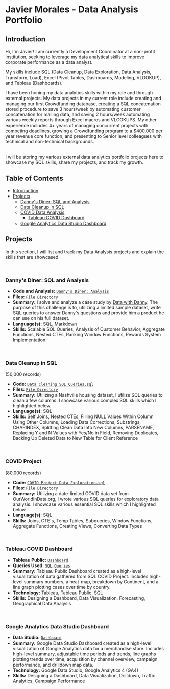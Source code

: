 # Javier Morales - Data Analysis Portfolio

## Introduction

Hi, I'm Javier! I am currently a Development Coordinator at a non-profit institution, seeking to leverage my data analytical skills to improve corporate performance as a data analyst.

My skills include SQL (Data Cleanup, Data Exploration, Data Analysis, Transform, Load), Excel (Pivot Tables, Dashboards, Modeling, VLOOKUP), and Tableau (Dashboards).

I have been honing my data analytics skills within my role and through external projects. My data projects in my current role include creating and managing our first Crowdfunding database, creating a SQL concatenation stored procedure to save 3 hours/week by automating customer concatenation for mailing data, and saving 2 hours/week automating various weekly reports through Excel macros and VLOOKUPS.
My other experience includes 4+ years of managing concurrent projects with competing deadlines, growing a Crowdfunding program to a $400,000 per year revenue core function, and presenting to Senior level colleagues with technical and non-technical backgrounds.

<br>
I will be storing my various external data analytics portfolio projects here to showcase my SQL skills, share my projects, and track my growth.

## Table of Contents
- [Introduction](#Introduction)
- [Projects](#Projects)
	+ [Danny's Diner: SQL and Analysis](#Dannys-Diner:-SQL-and-Analysis)
	+ [Data Cleanup in SQL](#Data-Cleanup-in-SQL)
	+ [COVID Data Analysis](#COVID-Project)
		+ [Tableau COVID Dashboard](#Tableau-COVID-Dashboard)
	+ [Google Analytics Data Studio Dashboard](#Google-Analytics-Data-Studio-Dashboard)

## Projects

In this section, I will list and track my Data Analysis projects and explain the skills that are showcased.

<br>

### Danny's Diner: SQL and Analysis

- **Code and Analysis:** [`Danny's Diner: Analysis`](https://github.com/jmora052/Portfolio/blob/b7e00063b5eb3ea3b1684800d7560b829635d91d/Case%20Study:%20Danny's%20Diner/Analysis.md)
- **Files:** [`File Directory`](https://github.com/jmora052/Portfolio/tree/main/Case%20Study:%20Danny's%20Diner)
- **Summary:** I solve and analyze a case study by [Data with Danny](https://8weeksqlchallenge.com/case-study-1/). The purpose of this challenge is to, utilizing a limited sample dataset, write SQL queries to answer Danny's questions and provide him a product he can use on his full dataset.
- **Language(s):** SQL, Markdown
- **Skills:** Scalable SQL Queries, Analysis of Customer Behavior, Aggregate Functions, Nested CTEs, Ranking Window Functions, Rewards System Implementation

<br>

### Data Cleanup in SQL
(50,000 records)

- **Code:** [`Data Cleaning SQL Queries.sql`](https://github.com/jmora052/Portfolio/blob/d6a571cac0d69a4ebb17bbad5f0f63ce17f624a2/Data%20Cleaning%20in%20SQL/Data%20Cleaning%20SQL%20Queries.sql)
- **Files:** [`File Directory`](https://github.com/jmora052/Portfolio/tree/main/Data%20Cleaning%20in%20SQL)
- **Summary:** Utilizing a Nashville housing dataset, I utilize SQL queries to clean a few columns. I showcase various complex SQL skills which I highlighted below.
- **Language(s):** SQL
- **Skills:** Self Joins, Nested CTEs, Filling NULL Values Within Column Using Other Columns, Loading Data Corrections, Substrings, CHARINDEX, Splitting Clean Data Into New Columns, PARSENAME, Replacing Y and N Values with Yes/No in Field, Removing Duplicates, Backing Up Deleted Data to New Table for Client Reference

<br>

### COVID Project
(80,000 records)

- **Code:** [`COVID Project Data Exploration.sql`](https://github.com/jmora052/Portfolio/blob/57b0eb96e7cd9fba479063d39ab8367b5d29223e/COVID%20Project/COVID%20Project%20Data%20Exploration.sql)
- **Files:** [`File Directory`](https://github.com/jmora052/Portfolio/tree/main/COVID%20Project)
- **Summary:** Utilizing a date-limited COVID data set from OurWorldInData.org, I wrote various SQL queries for exploratory data analysis. I showcase various essential SQL skills which I highlighted below.
- **Language(s):** SQL
- **Skills:** Joins, CTE's, Temp Tables, Subqueries, Window Functions, Aggregate Functions, Creating Views, Converting Data Types

<br>

### Tableau COVID Dashboard

- **Tableau Public:** [`Dashboard`](https://public.tableau.com/shared/4GFZB6R32?:display_count=n&:origin=viz_share_link)
- **Queries Used:** [`SQL Queries`](https://github.com/jmora052/Portfolio/blob/c843816bb6103ca2253af13fd3bfd36d1afd0a35/Tableau%20COVID%20Dashboard/Tableau%20Project%20Queries.sql)
- **Summary:** Tableau Public Dashboard created as a high-level visualization of data gathered from SQL COVID Project. Includes high-level summary numbers, a heat-map, breakdown by Continent, and a line graph plotting cases over time by country.
- **Technology:** Tableau, Tableau Public, SQL
- **Skills:** Designing a Dashboard, Data Visualization, Forecasting, Geographical Data Analysis

<br>

### Google Analytics Data Studio Dashboard

- **Data Studio:** [`Dashboard`](https://datastudio.google.com/reporting/7f2630e8-6b6c-40f0-ad6a-7ec2535df701)
- **Summary:** Google Data Studio Dashboard created as a high-level visualization of Google Analytics data for a merchandise store. Includes high-level summary, adjustable time periods and trends, line graphs plotting trends over time, acquisition by channel overview, campaign performance, and drilldown map data.
- **Technology:** Google Data Studio, Google Analytics 4 (GA4)
- **Skills:** Designing a Dashboard, Data Visualization, Drilldown, Traffic Analytics, Campaign Performance
